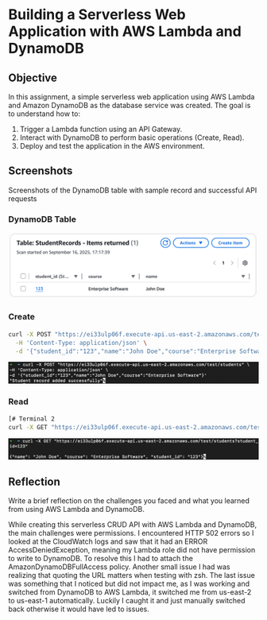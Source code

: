 # Building a Serverless Web Application with AWS Lambda and DynamoDB

## Objective
In this assignment, a simple serverless web application using AWS Lambda and Amazon DynamoDB as the database service was created. The goal is to understand how to:
1. Trigger a Lambda function using an API Gateway.
2. Interact with DynamoDB to perform basic operations (Create, Read).
3. Deploy and test the application in the AWS environment.

## Screenshots
Screenshots of the DynamoDB table with sample record and successful API requests

### DynamoDB Table
![](screenshots/tabless.png)

### Create
```bash
curl -X POST "https://ei33ulp06f.execute-api.us-east-2.amazonaws.com/test/students" \
  -H 'Content-Type: application/json' \
  -d '{"student_id":"123","name":"John Doe","course":"Enterprise Software"}'
```
![](screenshots/postss.png)

### Read
```bash
[# Terminal 2
curl -X GET "https://ei33ulp06f.execute-api.us-east-2.amazonaws.com/test/students?student_id=123"
```
![](screenshots/getss.png)

## Reflection
Write a brief reflection on the challenges you faced and what you learned from using AWS Lambda and DynamoDB.

While creating this serverless CRUD API with AWS Lambda and DynamoDB, the main challenges were permissions. I encountered HTTP 502 errors so I looked at the CloudWatch logs and saw that it had an ERROR AccessDeniedException, meaning my Lambda role did not have permission to write to DynamoDB. To resolve this I had to attach the AmazonDynamoDBFullAccess policy. Another small issue I had was realizing that quoting the URL matters when testing with zsh. The last issue was something that I noticed but did not impact me, as I was working and switched from DynamoDB to AWS Lambda, it switched me from us-east-2 to us-east-1 automatically. Luckily I caught it and just manually switched back otherwise it would have led to issues.
